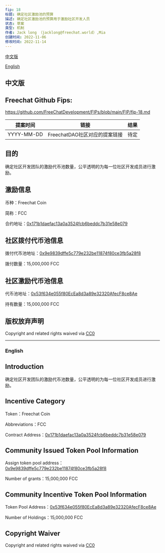 ```yaml
---
fip: 18
标题: 确定社区激励池的预算
描述: 确定社区激励池的预算用于激励社区开发人员
状态: 草案
类型: 机制
作者: Jack long （jacklong@freechat.world）,Mia
创建时间: 2022-11-06
修改时间: 2022-11-14
---
```


[中文版](#1)

[English](#2)

<h2 id="1">中文版</h2>

## Freechat Github Fips: 

https://github.com/FreeChatDevelopment/FIPs/blob/main/FIP/fip-18.md


  | 提案时间 | 链接 | 结果 |
  |:-:|:-:|:-:|
  | YYYY-MM-DD |FreechatDAO社区对应的提案链接|待定|

## 目的
确定社区开发团队的激励代币池数量，公平透明的为每一位社区开发成员进行激励。

## 激励信息

币种：Freechat Coin

简称：FCC

合约地址：[0x171b1daefac13a0a3524fcb6beddc7b31e58e079](https://etherscan.io/token/0x171b1daefac13a0a3524fcb6beddc7b31e58e079)

## 社区拨付代币池信息

拨付代币池地址：[0x9e9839dffe5c779e232be11874f80ce3fb5a28f8](https://etherscan.io/token/0x171b1daefac13a0a3524fcb6beddc7b31e58e079?a=0x9e9839dffe5c779e232be11874f80ce3fb5a28f8)

拨付数量：15,000,000 FCC

## 社区激励代币池信息

代币池地址：[0x53f634e055f80EcEa8d3a89e32320AfecF8ce8Ae](https://etherscan.io/token/0x171b1daefac13a0a3524fcb6beddc7b31e58e079?a=0x53f634e055f80EcEa8d3a89e32320AfecF8ce8Ae)

持有数量：15,000,000 FCC

## 版权放弃声明

Copyright and related rights waived via [CC0](https://github.com/ethereum/EIPs/blob/master/LICENSE.md)

-------------------------

<h3 id="2">English</h3>

## Introduction
确定社区开发团队的激励代币池数量，公平透明的为每一位社区开发成员进行激励。

## Incentive Category

Token：Freechat Coin

Abbreviations：FCC

Contract Address：[0x171b1daefac13a0a3524fcb6beddc7b31e58e079](https://etherscan.io/token/0x171b1daefac13a0a3524fcb6beddc7b31e58e079)

## Community Issued Token Pool Information

Assign token pool address：[0x9e9839dffe5c779e232be11874f80ce3fb5a28f8](https://etherscan.io/token/0x171b1daefac13a0a3524fcb6beddc7b31e58e079?a=0x9e9839dffe5c779e232be11874f80ce3fb5a28f8)

Number of grants：15,000,000 FCC

## Community Incentive Token Pool Information

Token Pool Address：[0x53f634e055f80EcEa8d3a89e32320AfecF8ce8Ae](https://etherscan.io/token/0x171b1daefac13a0a3524fcb6beddc7b31e58e079?a=0x53f634e055f80EcEa8d3a89e32320AfecF8ce8Ae)

Number of Holdings：15,000,000 FCC

## Copyright Waiver

Copyright and related rights waived via [CC0](https://github.com/ethereum/EIPs/blob/master/LICENSE.md)

